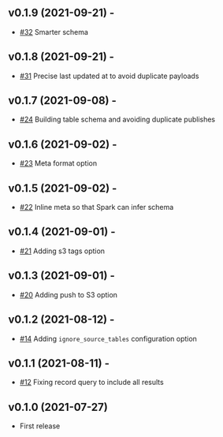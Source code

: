 ## v0.1.9 (2021-09-21) -
* [#32](https://github.com/perryqh/db_blaster/pull/32) Smarter schema

## v0.1.8 (2021-09-21) -
* [#31](https://github.com/perryqh/db_blaster/pull/31) Precise last updated at to avoid duplicate payloads

## v0.1.7 (2021-09-08) -
* [#24](https://github.com/perryqh/db_blaster/pull/24/files) Building table schema and avoiding duplicate publishes

## v0.1.6 (2021-09-02) -
* [#23](https://github.com/perryqh/db_blaster/pull/23/files) Meta format option

## v0.1.5 (2021-09-02) -
* [#22](https://github.com/perryqh/db_blaster/pull/22/files) Inline meta so that Spark can infer schema

## v0.1.4 (2021-09-01) -
* [#21](https://github.com/perryqh/db_blaster/pull/21/files) Adding s3 tags option

## v0.1.3 (2021-09-01) -
* [#20](https://github.com/perryqh/db_blaster/pull/20/files) Adding push to S3 option

## v0.1.2 (2021-08-12) -
* [#14](https://github.com/perryqh/db_blaster/pull/14/files) Adding `ignore_source_tables` configuration option

## v0.1.1 (2021-08-11) - 
* [#12](https://github.com/perryqh/db_blaster/pull/12/files) Fixing record query to include all results

## v0.1.0 (2021-07-27)
* First release
